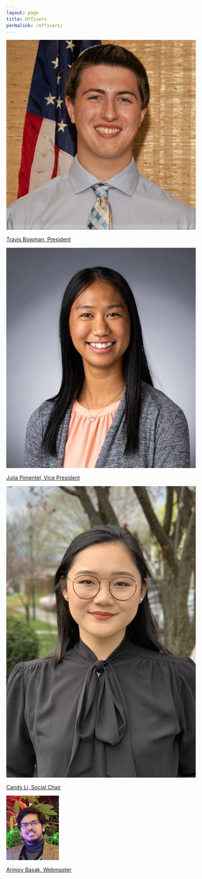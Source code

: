 ```yaml
---
layout: page
title: Officers
permalink: /officers/
---
```


<img class="headshot" src="/uploads/headshots/Bowman_Travis.jpg">

[Travis Bowman, President](/officers/travis-bowman.md)
<!-- {:.figcaption} -->

<img class="headshot" src="/uploads/headshots/Julia Pimentel_Professional Headshot_2021.jpg">

[Julia Pimentel, Vice President](/officers/julia-pimentel.md)
<!--{:.figcaption} -->

<img class="headshot" src="/uploads/headshots/Candy Li Headshot.jpg">

[Candy Li, Social Chair](/officers/candy-li.md)
<!--{:.figcaption} -->

<img class="headshot" src="/uploads/headshots/arinjoyb_headshot.gif">

[Arinjoy Basak, Webmaster](/officers/arinjoy-basak.md)
<!--{:.figcaption} -->